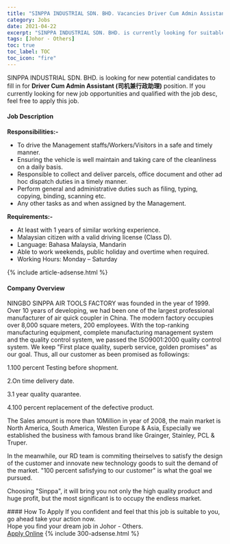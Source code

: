 ```yaml
---
title: "SINPPA INDUSTRIAL SDN. BHD. Vacancies Driver Cum Admin Assistant (司机兼行政助理)" 
category: Jobs 
date: 2021-04-22 
excerpt: "SINPPA INDUSTRIAL SDN. BHD. is currently looking for suitable person to fill in the Driver Cum Admin Assistant (司机兼行政助理) which based in Johor - Others" 
tags: [Johor - Others] 
toc: true 
toc_label: TOC 
toc_icon: "fire" 
--- 
```


<p>SINPPA INDUSTRIAL SDN. BHD. is looking for new potential candidates to fill in for <b>Driver Cum Admin Assistant (司机兼行政助理)</b> position. If you currently looking for new job opportunities and qualified with the job desc, feel free to apply this job.
</p><div><div><h4>Job Description</h4></div><div><div><span><div><p><strong>Responsibilities:-</strong></p><ul><li><span>To drive the Management staffs/Workers/Visitors in a safe and timely manner.</span></li><li><span>Ensuring the vehicle is well maintain and taking care of the cleanliness on a daily basis.</span></li><li><span>Responsible to collect and deliver parcels, office document and other ad hoc dispatch duties in a timely manner.</span></li><li><span>Perform general and administrative duties </span><span>such as filing, typing, copying, binding, scanning etc.</span><span></span></li><li><span>Any other tasks as and when assigned by the Management.</span></li></ul><p><strong>Requirements:-</strong></p><ul><li><span>At least with 1 years of similar working experience.</span></li><li><span>Malaysian citizen with a valid driving license (Class D).</span></li><li>Language: Bahasa Malaysia, Mandarin</li><li><span>Able to work weekends, public holiday and overtime when required.</span></li><li><span>Working Hours: Monday &#8211; Saturday</span></li></ul></div></span></div></div></div> 
{% include article-adsense.html %} 
<div><div><h4>Company Overview</h4></div><div><div><span><div><p>NINGBO SINPPA AIR TOOLS FACTORY&#160;was founded in the year of 1999. Over 10 years of developing, we had been one of the largest professional manufacturer of air quick coupler in China. The modern factory occupies over 8,000 square meters, 200 employees. With the top-ranking manufacturing equipment, complete manufacturing management system and the quality control system, we passed the ISO9001:2000 quality control system. We keep "First place quality, superb service, golden promises" as our goal. Thus, all our customer as been promised as followings:</p><p>1.100 percent Testing before shopment.</p><p>2.On time delivery date.</p><p>3.1 year quality quarantee.</p><p>4.100 percent replacement of the defective product.</p><p>The Sales amount is more than 10Million in year of 2008, the main market is North America, South America, Westen Europe &amp; Asia, Especially&#160;we established the business with famous brand like Grainger, Stainley, PCL &amp; Truper.</p><p>In the meanwhile, our RD team is commiting theirselves to satisfy the design of the customer and innovate new technology goods to suit the demand of the market. "100 percent safisfying to our customer" is what the goal we pursued.</p><p>Choosing "Sinppa", it will bring you not only the high quality product and huge profit, but the most significant is to occupy the endless market.</p></div></span></div></div></div> 
#### How To Apply 
If you confident and feel that this job is suitable to you, go ahead take your action now. <br/> 
Hope you find your dream job in Johor - Others. <br/> 
<a href="https://www.jobstreet.com.my/en/job/driver-cum-admin-assistant-司机兼行政助理-4534155?jobId=jobstreet-my-job-4534155&" class="btn btn--info" target="_blank" rel="nofollow noopenner">Apply Online</a> 
{% include 300-adsense.html %} 